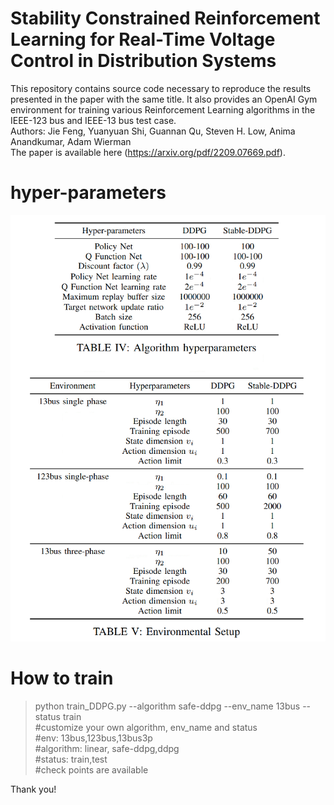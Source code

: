 # Stability Constrained Reinforcement Learning for Real-Time Voltage Control in Distribution Systems
This repository contains source code necessary to reproduce the results presented in the paper with the same title. It also provides an OpenAI Gym environment for training various Reinforcement Learning algorithms in the IEEE-123 bus and IEEE-13 bus test case.<br />
Authors: Jie Feng, Yuanyuan Shi, Guannan Qu, Steven H. Low, Anima Anandkumar, Adam Wierman<br />
The paper is available here (https://arxiv.org/pdf/2209.07669.pdf).
# hyper-parameters
![plot](./hyperparameters.png)
# How to train

>python train_DDPG.py --algorithm safe-ddpg --env_name 13bus --status train<br />
#customize your own algorithm, env_name and status<br />
#env: 13bus,123bus,13bus3p<br />
#algorithm: linear, safe-ddpg,ddpg<br />
#status: train,test<br />
#check points are available<br />


Thank you!